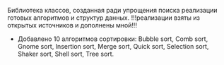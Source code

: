 Библиотека классов, созданная ради упрощения поиска реализации готовых алгоритмов и структур данных.
!!!реализации взяты из открытых источников и дополнены мной!!!
- Добавлено 10 алгоритмов сортировки: Bubble sort, Comb sort, Gnome sort, Insertion sort, Merge sort, Quick sort, Selection sort, Shaker sort, Shell sort, Tree sort.
